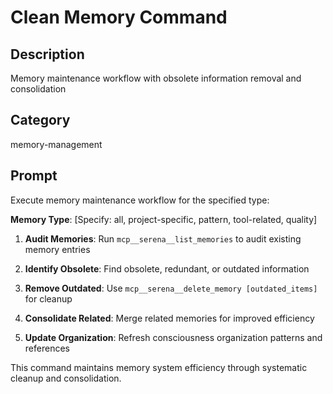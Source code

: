 # Clean Memory Command

## Description
Memory maintenance workflow with obsolete information removal and consolidation

## Category
memory-management

## Prompt

Execute memory maintenance workflow for the specified type:

**Memory Type**: [Specify: all, project-specific, pattern, tool-related, quality]

1. **Audit Memories**: Run `mcp__serena__list_memories` to audit existing memory entries

2. **Identify Obsolete**: Find obsolete, redundant, or outdated information

3. **Remove Outdated**: Use `mcp__serena__delete_memory [outdated_items]` for cleanup

4. **Consolidate Related**: Merge related memories for improved efficiency

5. **Update Organization**: Refresh consciousness organization patterns and references

This command maintains memory system efficiency through systematic cleanup and consolidation.